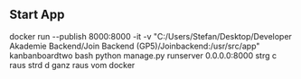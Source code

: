 ## Start App    
docker run --publish 8000:8000 -it -v "C:/Users/Stefan/Desktop/Developer Akademie Backend/Join Backend (GP5)/Joinbackend:/usr/src/app" kanbanboardtwo bash 
python manage.py runserver 0.0.0.0:8000
strg c raus 
strd d ganz raus vom docker 
